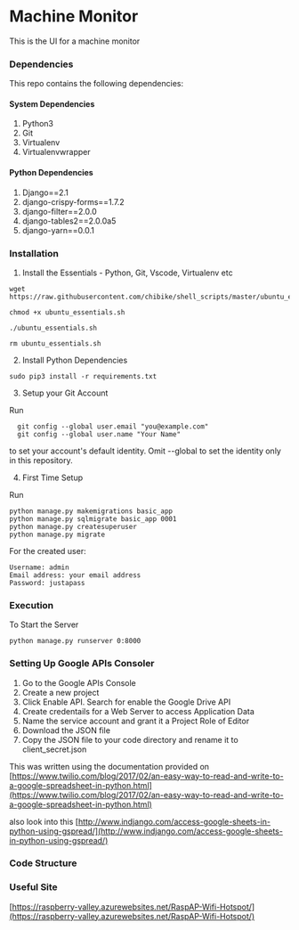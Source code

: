 # Machine Monitor
This is the UI for a machine monitor

### Dependencies ###

This repo contains the following dependencies:

#### System Dependencies ####

1. Python3
2. Git
3. Virtualenv
4. Virtualenvwrapper

#### Python Dependencies ####

1. Django==2.1
2. django-crispy-forms==1.7.2
2. django-filter==2.0.0
3. django-tables2==2.0.0a5
4. django-yarn==0.0.1

### Installation ###

1. Install the Essentials - Python, Git, Vscode, Virtualenv etc

```
wget https://raw.githubusercontent.com/chibike/shell_scripts/master/ubuntu_essentials.sh

chmod +x ubuntu_essentials.sh

./ubuntu_essentials.sh

rm ubuntu_essentials.sh

```

2. Install Python Dependencies

```
sudo pip3 install -r requirements.txt
```

3. Setup your Git Account

Run

```
  git config --global user.email "you@example.com"
  git config --global user.name "Your Name"
```

to set your account's default identity.
Omit --global to set the identity only in this repository.

4. First Time Setup

Run

```
python manage.py makemigrations basic_app
python manage.py sqlmigrate basic_app 0001
python manage.py createsuperuser
python manage.py migrate

```

For the created user:

```
Username: admin
Email address: your email address
Password: justapass
```

### Execution ###

To Start the Server

```
python manage.py runserver 0:8000
```

### Setting Up Google APIs Consoler ###

1. Go to the Google APIs Console
2. Create a new project
3. Click Enable API. Search for enable the Google Drive API
4. Create credentails for a Web Server to access Application Data
5. Name the service account and grant it a Project Role of Editor
6. Download the JSON file
7. Copy the JSON file to your code directory and rename it to client_secret.json

This was written using the documentation provided on [https://www.twilio.com/blog/2017/02/an-easy-way-to-read-and-write-to-a-google-spreadsheet-in-python.html](https://www.twilio.com/blog/2017/02/an-easy-way-to-read-and-write-to-a-google-spreadsheet-in-python.html)

also look into this [http://www.indjango.com/access-google-sheets-in-python-using-gspread/](http://www.indjango.com/access-google-sheets-in-python-using-gspread/)

### Code Structure ###


### Useful Site ###
[https://raspberry-valley.azurewebsites.net/RaspAP-Wifi-Hotspot/](https://raspberry-valley.azurewebsites.net/RaspAP-Wifi-Hotspot/)
